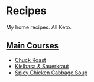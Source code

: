 # Recipes
My home recipes. All Keto.

## [Main Courses](main-courses)
* [Chuck Roast](main-courses/chuck-roast.md)
* [Kielbasa & Sauerkraut](main-courses/kielbasa-and-sauerkraut.md)
* [Spicy Chicken Cabbage Soup](main-courses/spicy-chicken-cabbage-soup.md)
